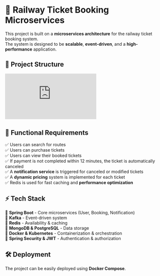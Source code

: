 # 🚆 Railway Ticket Booking Microservices  

This project is built on a **microservices architecture** for the railway ticket booking system.  
The system is designed to be **scalable**, **event-driven**, and a **high-performance** application.  

## 📌 Project Structure  
![Project Structure](https://github.com/asadullanormengliyev/Railway.uz/blob/main/Image.pdf)  

## 🚀 Functional Requirements  
✅ Users can search for routes  
✅ Users can purchase tickets  
✅ Users can view their booked tickets  
✅ If payment is not completed within 12 minutes, the ticket is automatically canceled  
✅ A **notification service** is triggered for canceled or modified tickets  
✅ A **dynamic pricing** system is implemented for each ticket  
✅ Redis is used for fast caching and **performance optimization**  

## ⚡ Tech Stack  
🔹 **Spring Boot** - Core microservices (User, Booking, Notification)  
🔹 **Kafka** - Event-driven system  
🔹 **Redis** - Availability & caching  
🔹 **MongoDB & PostgreSQL** - Data storage  
🔹 **Docker & Kubernetes** - Containerization & orchestration  
🔹 **Spring Security & JWT** - Authentication & authorization  

## 🛠 Deployment  
The project can be easily deployed using **Docker Compose**.
